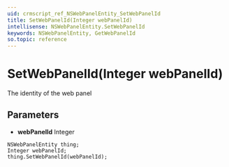 ```yaml
---
uid: crmscript_ref_NSWebPanelEntity_SetWebPanelId
title: SetWebPanelId(Integer webPanelId)
intellisense: NSWebPanelEntity.SetWebPanelId
keywords: NSWebPanelEntity, GetWebPanelId
so.topic: reference
---
```


# SetWebPanelId(Integer webPanelId)

The identity of the web panel

## Parameters

* **webPanelId** Integer

```crmscript
NSWebPanelEntity thing;
Integer webPanelId;
thing.SetWebPanelId(webPanelId);
```

